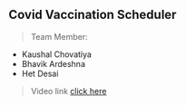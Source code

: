 ## Covid Vaccination Scheduler

> Team Member:

<ul>
  <li> Kaushal Chovatiya </li>
  <li> Bhavik Ardeshna </li>
  <li> Het Desai </li>
</ul>

> Video link [click here](https://drive.google.com/drive/folders/1dk3agP8mG_V5pVj0n88rYYpTtnxijWcx)
 
